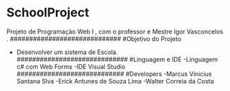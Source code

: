 # SchoolProject
Projeto de Programação Web I , com o professor e Mestre Igor Vasconcelos . 
#############################
#Objetivo do Projeto
- Desenvolver um sistema de Escola.
#############################
#Linguagem e IDE
-Linguagem c# com Web Forms
-IDE Visual Studio
############################
#Developers
-Marcus Vinicius Santana Slva
-Erick Antunes de Souza Lima 
-Walter Correia da Costa
